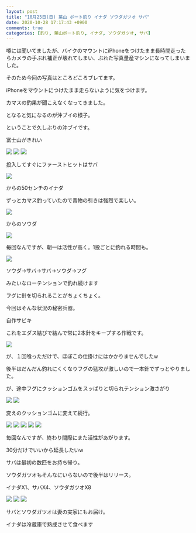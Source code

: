 ```yaml
---
layout: post
title: "10月25日(日) 葉山 ボート釣り イナダ ソウダガツオ サバ"
date: 2020-10-28 17:17:43 +0900
comments: true
categories: [釣り, 葉山ボート釣り, イナダ, ソウダガツオ, サバ]
---
```


噂には聞いてましたが、バイクのマウントにiPhoneをつけたまま長時間走ったらカメラの手ぶれ補正が壊れてしまい、ぶれた写真量産マシンになってしまいました。  

そのため今回の写真はところどころブレてます。  

iPhoneをマウントにつけたまま走らないように気をつけます。  

<!-- more -->

<script async src="//pagead2.googlesyndication.com/pagead/js/adsbygoogle.js"></script>
<ins class="adsbygoogle"
     style="display:block; text-align:center;"
     data-ad-layout="in-article"
     data-ad-format="fluid"
     data-ad-client="ca-pub-7039502723411845"
     data-ad-slot="8206045005"></ins>
<script>
     (adsbygoogle = window.adsbygoogle || []).push({});
</script>

カマスの釣果が聞こえなくなってきました。  

となると気になるのが沖ブイの様子。  

ということで久しぶりの沖ブイです。  

富士山がきれい  

<img src="/images/blog/20201028/IMG_7872.JPG">  

<img src="/images/blog/20201028/IMG_7882.JPG">  

<img src="/images/blog/20201028/IMG_7883.JPG">  

投入してすぐにファーストヒットはサバ  

<img src="/images/blog/20201028/IMG_7891.JPG">  

からの50センチのイナダ  

ずっとカマス釣っていたので青物の引きは強烈で楽しい。  

<img src="/images/blog/20201028/IMG_7895.JPG">  

からのソウダ

<img src="/images/blog/20201028/IMG_7897.JPG">  

毎回なんですが、朝一は活性が高く。1投ごとに釣れる時間も。  

<img src="/images/blog/20201028/IMG_7900.JPG">  

ソウダ→サバ→サバ→ソウダ→フグ  

みたいなローテンションで釣れ続けます  

フグに針を切られることがちょくちょく。  

今回はそんな状況の秘密兵器。  

自作サビキ  

これをエダス結びで結んで常に2本針をキープする作戦です。  

<img src="/images/blog/20201028/IMG_7902.JPG">  

が、１回喰っただけで、ほぼこの仕掛けにはかかりませんでしたw  

後半はだんだん釣れにくくなりフグの猛攻が激しいので一本針でずっとやりました。  

が、途中フグにクッションゴムをスッぱりと切られテンション激さがり  

<img src="/images/blog/20201028/IMG_7934.JPG">  

<img src="/images/blog/20201028/IMG_7935.JPG">  

変えのクッションゴムに変えて続行。  

<img src="/images/blog/20201028/IMG_7909.JPG">  

<img src="/images/blog/20201028/IMG_7912.JPG">  

<img src="/images/blog/20201028/IMG_7915.JPG">  

<img src="/images/blog/20201028/IMG_7920.JPG">  

<img src="/images/blog/20201028/IMG_7921.JPG">  


毎回なんですが、終わり間際にまた活性があがります。

30分だけでいいから延長したいw

サバは最初の数匹をお持ち帰り。  

ソウダガツオもそんなにいらないので後半はリリース。  

イナダX1、サバX4、ソウダガツオX8  

<img src="/images/blog/20201028/IMG_7924.JPG">  

<img src="/images/blog/20201028/IMG_7936.JPG">  

<img src="/images/blog/20201028/IMG_7942.JPG">  


サバとソウダガツオは妻の実家にもお届け。  

イナダは冷蔵庫で熟成させて食べます  




